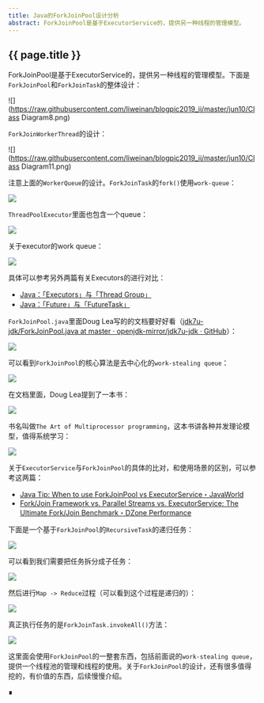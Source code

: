 ```yaml
---
title: Java的ForkJoinPool设计分析
abstract: ForkJoinPool是基于ExecutorService的，提供另一种线程的管理模型。
---
```


## {{ page.title }} 

ForkJoinPool是基于ExecutorService的，提供另一种线程的管理模型。下面是`ForkJoinPool`和`ForkJoinTask`的整体设计：

![](https://raw.githubusercontent.com/liweinan/blogpic2019_ii/master/jun10/Class Diagram8.png)

`ForkJoinWorkerThread`的设计：

![](https://raw.githubusercontent.com/liweinan/blogpic2019_ii/master/jun10/Class Diagram11.png)

注意上面的`WorkerQueue`的设计。`ForkJoinTask`的`fork()`使用`work-queue`：

![](https://raw.githubusercontent.com/liweinan/blogpic2019_ii/master/jun10/38C2D4D7-1E13-4DD4-A305-A55955B55AD9.png)

`ThreadPoolExecutor`里面也包含一个queue：

![](https://raw.githubusercontent.com/liweinan/blogpic2019_ii/master/jun10/9FA56D40-9B40-46FD-960C-89766DEE70D0.png)

关于executor的work queue：

![](https://raw.githubusercontent.com/liweinan/blogpic2019_ii/master/jun10/025443FC-C7D5-461C-8FE7-D2142A124B5C.png)

具体可以参考另外两篇有关Executors的进行对比：

* [Java：「Executors」与「Thread Group」](http://weinan.io/2018/01/24/executors.html)
* [Java：「Future」与「FutureTask」](http://weinan.io/2018/01/25/future.html)

`ForkJoinPool.java`里面Doug Lea写的的文档要好好看（[jdk7u-jdk/ForkJoinPool.java at master · openjdk-mirror/jdk7u-jdk · GitHub](https://github.com/openjdk-mirror/jdk7u-jdk/blob/master/src/share/classes/java/util/concurrent/ForkJoinPool.java#L157)）：

![](https://raw.githubusercontent.com/liweinan/blogpic2019_ii/master/jun10/7991560090602_.pic_hd.jpg)

可以看到`ForkJoinPool`的核心算法是去中心化的`work-stealing queue`：

![](https://raw.githubusercontent.com/liweinan/blogpic2019_ii/master/jun10/2C9FF8BA-20F2-4616-AE04-C335890F92E7.png)

在文档里面，Doug Lea提到了一本书：

![](https://raw.githubusercontent.com/liweinan/blogpic2019_ii/master/jun10/2B8E0539-DC7C-438F-883C-711A6B5195D0.png)

书名叫做`The Art of Multiprocessor programming`，这本书讲各种并发理论模型，值得系统学习：

![](https://raw.githubusercontent.com/liweinan/blogpic2019_ii/master/jun10/8FA25379-C779-4F72-9B58-B7BDFBCD8915.png)

关于`ExecutorService`与`ForkJoinPool`的具体的比对，和使用场景的区别，可以参考这两篇：

* [Java Tip: When to use ForkJoinPool vs ExecutorService・JavaWorld](https://www.javaworld.com/article/2078440/java-tip-when-to-use-forkjoinpool-vs-executorservice.html)
* [Fork/Join Framework vs. Parallel Streams vs. ExecutorService: The Ultimate Fork/Join Benchmark・DZone Performance](https://dzone.com/articles/forkjoin-framework-vs-parallel)

下面是一个基于`ForkJoinPool`的`RecursiveTask`的递归任务：

![](https://raw.githubusercontent.com/liweinan/blogpic2019_ii/master/jun10/B59E285B-F89C-4825-8D05-F344E2B834B9.png)

可以看到我们需要把任务拆分成子任务：

![](https://raw.githubusercontent.com/liweinan/blogpic2019_ii/master/jun10/38B529F8-CE0C-411D-82D3-BA68A5865F5B.png)

然后进行`Map -> Reduce`过程（可以看到这个过程是递归的）：

![](https://raw.githubusercontent.com/liweinan/blogpic2019_ii/master/jun10/CE6896BC-9D18-4CC0-A2D1-27F11C7B6865.png)

真正执行任务的是`ForkJoinTask.invokeAll()`方法：

![](https://raw.githubusercontent.com/liweinan/blogpic2019_ii/master/jun10/java.util.concurrent.ForkJoinTask.invokeAll(Collection).png)

这里面会使用`ForkJoinPool`的一整套东西，包括前面说的`work-stealing queue`，提供一个线程池的管理和线程的使用。关于`ForkJoinPool`的设计，还有很多值得挖的，有价值的东西，后续慢慢介绍。

∎
